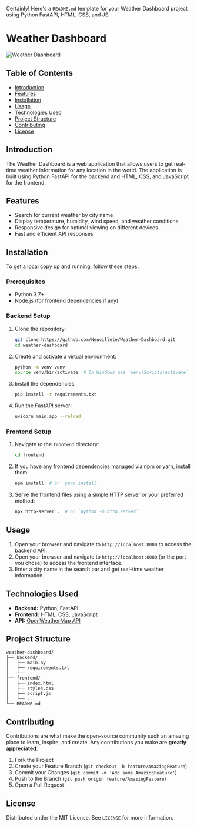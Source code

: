 Certainly! Here's a `README.md` template for your Weather Dashboard project using Python FastAPI, HTML, CSS, and JS.


# Weather Dashboard

![Weather Dashboard](path/to/your/screenshot.png)

## Table of Contents

- [Introduction](#introduction)
- [Features](#features)
- [Installation](#installation)
- [Usage](#usage)
- [Technologies Used](#technologies-used)
- [Project Structure](#project-structure)
- [Contributing](#contributing)
- [License](#license)

## Introduction

The Weather Dashboard is a web application that allows users to get real-time weather information for any location in the world. The application is built using Python FastAPI for the backend and HTML, CSS, and JavaScript for the frontend.

## Features

- Search for current weather by city name
- Display temperature, humidity, wind speed, and weather conditions
- Responsive design for optimal viewing on different devices
- Fast and efficient API responses

## Installation

To get a local copy up and running, follow these steps:

### Prerequisites

- Python 3.7+
- Node.js (for frontend dependencies if any)

### Backend Setup

1. Clone the repository:
   ```bash
   git clone https://github.com/Neuvillete/Weather-Dashboard.git
   cd weather-dashboard
   ```

2. Create and activate a virtual environment:
   ```bash
   python -m venv venv
   source venv/bin/activate  # On Windows use `venv\Scripts\activate`
   ```

3. Install the dependencies:
   ```bash
   pip install -r requirements.txt
   ```

4. Run the FastAPI server:
   ```bash
   uvicorn main:app --reload
   ```

### Frontend Setup

1. Navigate to the `frontend` directory:
   ```bash
   cd frontend
   ```

2. If you have any frontend dependencies managed via npm or yarn, install them:
   ```bash
   npm install  # or `yarn install`
   ```

3. Serve the frontend files using a simple HTTP server or your preferred method:
   ```bash
   npx http-server .  # or `python -m http.server`
   ```

## Usage

1. Open your browser and navigate to `http://localhost:8000` to access the backend API.
2. Open your browser and navigate to `http://localhost:8080` (or the port you chose) to access the frontend interface.
3. Enter a city name in the search bar and get real-time weather information.

## Technologies Used

- **Backend:** Python, FastAPI
- **Frontend:** HTML, CSS, JavaScript
- **API:** [OpenWeatherMap API](https://openweathermap.org/api)

## Project Structure

```plaintext
weather-dashboard/
├── backend/
│   ├── main.py
│   ├── requirements.txt
│   └── ...
├── frontend/
│   ├── index.html
│   ├── styles.css
│   ├── script.js
│   └── ...
└── README.md
```

## Contributing

Contributions are what make the open-source community such an amazing place to learn, inspire, and create. Any contributions you make are **greatly appreciated**.

1. Fork the Project
2. Create your Feature Branch (`git checkout -b feature/AmazingFeature`)
3. Commit your Changes (`git commit -m 'Add some AmazingFeature'`)
4. Push to the Branch (`git push origin feature/AmazingFeature`)
5. Open a Pull Request

## License

Distributed under the MIT License. See `LICENSE` for more information.

